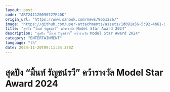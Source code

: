 ```yaml
---
layout: post
code: "ART241120090727P40K"
origin_url: "https://www.sanook.com/news/9651226/"
image: "https://github.com/user-attachments/assets/1d091a56-5c92-4b61-9080-295d72706dfc"
title: "สุดปัง “มิ้นท์ รัญชน์รวี” คว้ารางวัล Model Star Award 2024"
description: "สุดปัง “มิ้นท์ รัญชน์รวี” คว้ารางวัล Model Star Award 2024"
category: "ENTERTAINMENT"
language: "th"
date: 2024-11-20T09:11:34.375Z
---
```


# สุดปัง “มิ้นท์ รัญชน์รวี” คว้ารางวัล Model Star Award 2024